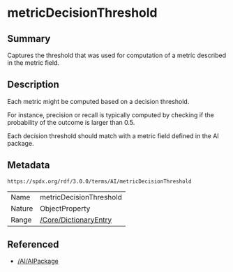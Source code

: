 <!-- Automatically generated by spec-parser v2.3.0 on 2024-07-09T12:43:38.633388+00:00 -->
<!-- SPDX-License-Identifier: Community-Spec-1.0 -->

# metricDecisionThreshold

## Summary

Captures the threshold that was used for computation of a metric described in
the metric field.


## Description

Each metric might be computed based on a decision threshold.

For instance, precision or recall is typically computed by checking if the
probability of the outcome is larger than 0.5.

Each decision threshold should match with a metric field defined in the AI
package.


## Metadata

`https://spdx.org/rdf/3.0.0/terms/AI/metricDecisionThreshold`


| | |
|---|---|
| Name | metricDecisionThreshold |
| Nature | ObjectProperty |
| Range | [/Core/DictionaryEntry](../../Core/Classes/DictionaryEntry.md) |




## Referenced

- [/AI/AIPackage](../../AI/Classes/AIPackage.md)

